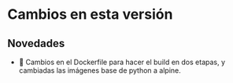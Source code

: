 # Cambios en esta versión

## Novedades
- 🦺 Cambios en el Dockerfile para hacer el build en dos etapas, y cambiadas las imágenes base de python a alpine.

